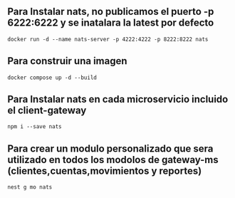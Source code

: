 ## Para Instalar nats, no publicamos el puerto -p 6222:6222 y se inatalara la latest por defecto
```
docker run -d --name nats-server -p 4222:4222 -p 8222:8222 nats
```

## Para construir una imagen
```
docker compose up -d --build
```

## Para Instalar nats en cada microservicio incluido el client-gateway
```
npm i --save nats
```
## Para crear un modulo personalizado que sera utilizado en todos los modolos de gateway-ms (clientes,cuentas,movimientos y reportes)
```
nest g mo nats
```